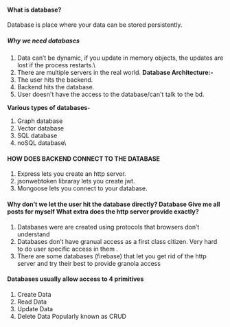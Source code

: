 #### What is database?
Database is place where your data can be stored persistently.
##### Why we need databases
1. Data can’t be dynamic, if you update in memory objects, the updates are lost if the process restarts.\
2. There are multiple servers in the real world.
**Database Architecture:-**
1. The user hits the backend.
2. Backend hits the database.
3. User doesn't have the access to the database/can't talk to the bd.

**Various types of databases-**
1. Graph database
2. Vector database
3. SQL database
4. noSQL database\

#### HOW DOES BACKEND CONNECT TO THE DATABASE

1. Express lets you create an http server.
2. jsonwebtoken libraray lets you create jwt.
3. Mongoose lets you connect to your database.

#### Why don’t we let the user hit the database directly? Database Give me all posts for myself What extra does the http server provide exactly?

1. Databases were are created using protocols that browsers don’t understand 
2. Databases don’t have granual access as a first class citizen. Very hard to do user specific access in them .
3. There are some databases (firebase) that let you get rid of the http server and try their best to provide granola access

#### Databases usually allow access to 4 primitives
1. Create Data 
2. Read Data 
3. Update Data 
4. Delete Data 
Popularly known as CRUD
